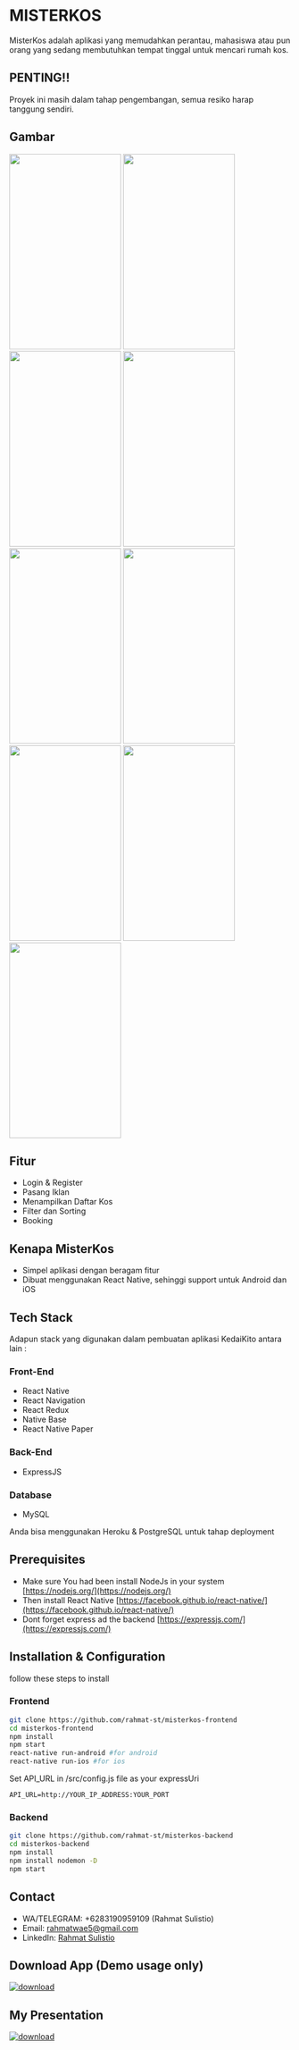 # MISTERKOS

MisterKos adalah aplikasi yang memudahkan perantau, mahasiswa atau pun orang yang sedang membutuhkan tempat tinggal untuk mencari rumah kos.

## PENTING!!

Proyek ini masih dalam tahap pengembangan, semua resiko harap tanggung sendiri.

## Gambar

<p float="left">
<img src="https://res.cloudinary.com/rahmat-st/image/upload/v1568603990/MisterKos/splash.jpg" width="200" height="350"/>
<img src="https://res.cloudinary.com/rahmat-st/image/upload/v1568603990/MisterKos/login.jpg" width="200" height="350"/>
<img src="https://res.cloudinary.com/rahmat-st/image/upload/v1568603990/MisterKos/register.jpg" width="200" height="350"/>
<img src="https://res.cloudinary.com/rahmat-st/image/upload/v1568603990/MisterKos/home.jpg" width="200" height="350"/>
<img src="https://res.cloudinary.com/rahmat-st/image/upload/v1568603990/MisterKos/profile.jpg" width="200" height="350"/>
<img src="https://res.cloudinary.com/rahmat-st/image/upload/v1567930033/KedaiKito/add-offer.jpg" width="200" height="350"/>
<img src="https://res.cloudinary.com/rahmat-st/image/upload/v1567930033/KedaiKito/list-kos.jpg" width="200" height="350"/>
<img src="https://res.cloudinary.com/rahmat-st/image/upload/v1567930033/KedaiKito/detail-kos.jpg" width="200" height="350"/>
<img src="https://res.cloudinary.com/rahmat-st/image/upload/v1567930033/KedaiKito/booking.jpg" width="200" height="350"/>
</p>

## Fitur

- Login & Register
- Pasang Iklan
- Menampilkan Daftar Kos
- Filter dan Sorting
- Booking

## Kenapa MisterKos

- Simpel aplikasi dengan beragam fitur
- Dibuat menggunakan React Native, sehinggi support untuk Android dan iOS


## Tech Stack

Adapun stack yang digunakan dalam pembuatan aplikasi KedaiKito antara lain :
### Front-End
  * React Native
  * React Navigation
  * React Redux
  * Native Base
  * React Native Paper
### Back-End
  * ExpressJS
### Database
  * MySQL

Anda bisa menggunakan Heroku & PostgreSQL untuk tahap deployment

## Prerequisites

- Make sure You had been install NodeJs in your system [https://nodejs.org/](https://nodejs.org/)
- Then install React Native [https://facebook.github.io/react-native/](https://facebook.github.io/react-native/)
- Dont forget express ad the backend [https://expressjs.com/](https://expressjs.com/)

## Installation & Configuration

follow these steps to install

### Frontend

```bash
git clone https://github.com/rahmat-st/misterkos-frontend
cd misterkos-frontend
npm install
npm start
react-native run-android #for android
react-native run-ios #for ios
```

Set API_URL in /src/config.js file as your expressUri

```env
API_URL=http://YOUR_IP_ADDRESS:YOUR_PORT
```

### Backend

```bash
git clone https://github.com/rahmat-st/misterkos-backend
cd misterkos-backend
npm install
npm install nodemon -D
npm start
```

## Contact

- WA/TELEGRAM: +6283190959109 (Rahmat Sulistio)
- Email: [rahmatwae5@gmail.com](mailto:rahmatwae5@gmail.com)
- LinkedIn: [Rahmat Sulistio](https://www.linkedin.com/in/rahmat-st/)

## Download App (Demo usage only)

[![download](https://camo.githubusercontent.com/a9c59dcbf62ec123e8bb099fb473ad30554d70e6/68747470733a2f2f69312e77702e636f6d2f61706b6d6f6473696f732e636f6d2f77702d636f6e74656e742f75706c6f6164732f323031382f31322f446f776e6c6f61642d496e66696e6974652d44657369676e2d332e342e31302d41706b2e706e67 "Download")]()

## My Presentation

[![download](https://irp-cdn.multiscreensite.com/c3e19046/dms3rep/multi/mobile/pdf.png "Download")]()
